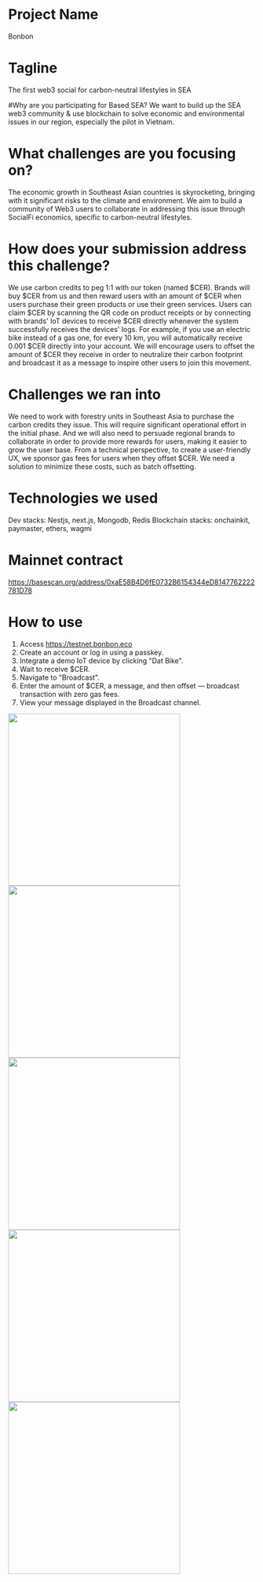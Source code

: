 # Project Name
Bonbon

# Tagline
The first web3 social for carbon-neutral lifestyles in SEA

#Why are you participating for Based SEA?
We want to build up the SEA web3 community & use blockchain to solve economic and environmental issues in our region, especially the pilot in Vietnam.

# What challenges are you focusing on?
The economic growth in Southeast Asian countries is skyrocketing, bringing with it significant risks to the climate and environment. We aim to build a community of Web3 users to collaborate in addressing this issue through SocialFi economics, specific to carbon-neutral lifestyles.

# How does your submission address this challenge?
We use carbon credits to peg 1:1 with our token (named $CER). Brands will buy $CER from us and then reward users with an amount of $CER when users purchase their green products or use their green services. Users can claim $CER by scanning the QR code on product receipts or by connecting with brands' IoT devices to receive $CER directly whenever the system successfully receives the devices' logs.
For example, if you use an electric bike instead of a gas one, for every 10 km, you will automatically receive 0.001 $CER directly into your account.
We will encourage users to offset the amount of $CER they receive in order to neutralize their carbon footprint and broadcast it as a message to inspire other users to join this movement.

# Challenges we ran into
We need to work with forestry units in Southeast Asia to purchase the carbon credits they issue. This will require significant operational effort in the initial phase.
And we will also need to persuade regional brands to collaborate in order to provide more rewards for users, making it easier to grow the user base.
From a technical perspective, to create a user-friendly UX, we sponsor gas fees for users when they offset $CER. We need a solution to minimize these costs, such as batch offsetting.

# Technologies we used
Dev stacks: Nestjs, next.js, Mongodb, Redis
Blockchain stacks: onchainkit, paymaster, ethers, wagmi

# Mainnet contract

https://basescan.org/address/0xaE58B4D6fE0732B6154344eD8147762222781D78

# How to use

1. Access https://testnet.bonbon.eco
2. Create an account or log in using a passkey.
3. Integrate a demo IoT device by clicking "Dat Bike".
4. Wait to receive $CER.
5. Navigate to "Broadcast".
6. Enter the amount of $CER, a message, and then offset — broadcast transaction with zero gas fees.
7. View your message displayed in the Broadcast channel.

<img src="https://github.com/user-attachments/assets/c4687321-764b-4590-85d6-8082c69db002" width="350">
<img src="https://github.com/user-attachments/assets/c44c0428-c5f5-40b8-824c-457cae920ae7" width="350">
<img src="https://github.com/user-attachments/assets/24ba5cd9-7add-4803-9a25-8515a67d75be" width="350">
<img src="https://github.com/user-attachments/assets/ec103a58-9e3d-402a-93ee-74ec9ec5a3f4" width="350">
<img src="https://github.com/user-attachments/assets/83eff4a0-74bc-4556-82bd-c9ffd3948ae8" width="350">





